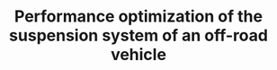 ---
link: /designopt/projects/2016/desopt_2016_05.pdf
title: Performance optimization of the suspension system of an off-road
       vehicle
authors: A. Borude, G. Kankriya, S. Singh, V. Manka
year: 2016
categories: opt_studentproject
---